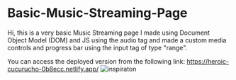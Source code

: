 # Basic-Music-Streaming-Page
Hi, this is a very basic Music Streaming page I made using Document Object Model (DOM) and JS using the audio tag and made a custom media controls and progress bar using the input tag of type "range". 

You can access the deployed version from the following link: https://heroic-cucurucho-0b8ecc.netlify.app/
![inspiraton](https://github.com/user-attachments/assets/482efd88-d1c6-43b0-96c5-b19b32dfe4e4)
